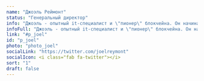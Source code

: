 ```yaml
---
name: "Джоэль Реймонт"
status: "Генеральный директор"
info: "Джоэль - опытный it-специалист и \"пионер\" блокчейна. Он начинал свою карьеру на Уолл-cтрит и к моменту начала работы над проектом Stegos уже имел имел двадцать пять лет разнообразного опыта разработки программного обеспечения и управления. Джоэль ранее был техническим директором в криптокомпании из ТОР-100 на CoinMarketCap."
infoFull: "Джоэль - опытный it-специалист и \"пионер\" блокчейна. Он начинал свою карьеру на Уолл-cтрит и к моменту начала работы над проектом Stegos уже имел имел двадцать пять лет разнообразного опыта разработки программного обеспечения и управления. Джоэль ранее был техническим директором в криптокомпании из ТОР-100 на CoinMarketCap, где он заработал отличную репутацию в сообществе за свою великолепную способность делать правильные вещи. Джоэль занимал должность директора по технологиям Prime Brokerage в Deutsche Bank, руководил группами внешних разработчиков и за эти годы создал множество масштабируемых и отказоустойчивых систем. Теперь он раздвигает технологические границы и погружается в криптографию, чтобы предоставить уникальные возможности Stegos сообществу.."
link: "#p_joel"
id: "p_joel"
photo: "photo_joel"
socialLink: "https://twitter.com/joelreymont"
socialIcon: <i class="fab fa-twitter"></i>
sort: "1"
draft: false
---
```

